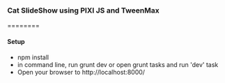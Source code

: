 ### Cat SlideShow using PIXI JS and TweenMax
========
#### Setup
- npm install
- in command line, run grunt dev or open grunt tasks and run 'dev' task
- Open your browser to http://localhost:8000/
